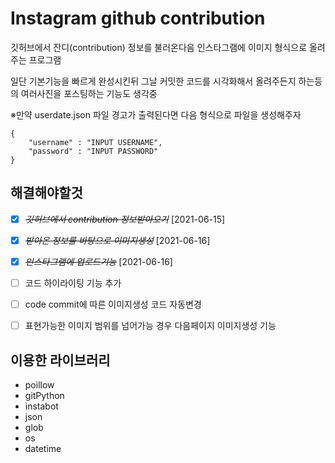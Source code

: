 # Instagram github contribution

깃허브에서 잔디(contribution) 정보를 불러온다음 인스타그램에 이미지 형식으로 올려주는 프로그램

일단 기본기능을 빠르게 완성시킨뒤 그날 커밋한 코드를 시각화해서 올려주든지 하는등의 여러사진을 포스팅하는 기능도 생각중  

※만약 userdate.json 파일 경고가 출력된다면 다음 형식으로 파일을 생성해주자
```
{
    "username" : "INPUT USERNAME",
    "password" : "INPUT PASSWORD"
}
```


## 해결해야할것

* [X] ~~*깃허브에서 contribution 정보받아오기*~~ [2021-06-15]

* [X] ~~*받아온 정보를 바탕으로 이미지생성*~~ [2021-06-16]

* [X] ~~*인스타그램에 업로드기능*~~ [2021-06-16]
  
* [ ] 코드 하이라이팅 기능 추가

* [ ] code commit에 따른 이미지생성 코드 자동변경

* [ ] 표현가능한 이미지 범위를 넘어가능 경우 다음페이지 이미지생성 기능  

## 이용한 라이브러리

* poillow
* gitPython
* instabot
* json
* glob
* os
* datetime  